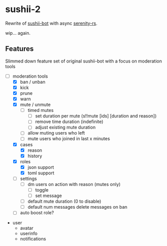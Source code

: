 # sushii-2

Rewrite of [sushii-bot](https://github.com/drklee3/sushii-bot) with async
[serenity-rs](https://github.com/serenity-rs/serenity/).

wip... again.

## Features

Slimmed down feature set of original sushii-bot with a focus on moderation tools

-   [ ] moderation tools
    -   [x] ban / unban
    -   [x] kick
    -   [x] prune
    -   [x] warn
    -   [x] mute / unmute
        -   [ ] timed mutes
            -   [ ] set duration per mute (s!!mute [ids] [duration and reason])
            -   [ ] remove time duration (indefinite)
            -   [ ] adjust existing mute duration
        -   [ ] allow muting users who left
        -   [ ] mute users who joined in last x minutes
    -   [x] cases
        -   [x] reason
        -   [x] history
    -   [x] roles
        -   [x] json support
        -   [x] toml support
    -   [ ] settings
        -   [ ] dm users on action with reason (mutes only)
            -   [ ] toggle
            -   [ ] set message
        -   [ ] default mute duration (0 to disable)
        -   [ ] default num messages delete messages on ban
    -   [ ] auto boost role?
-   user
    -   avatar
    -   userinfo
    -   notifications
